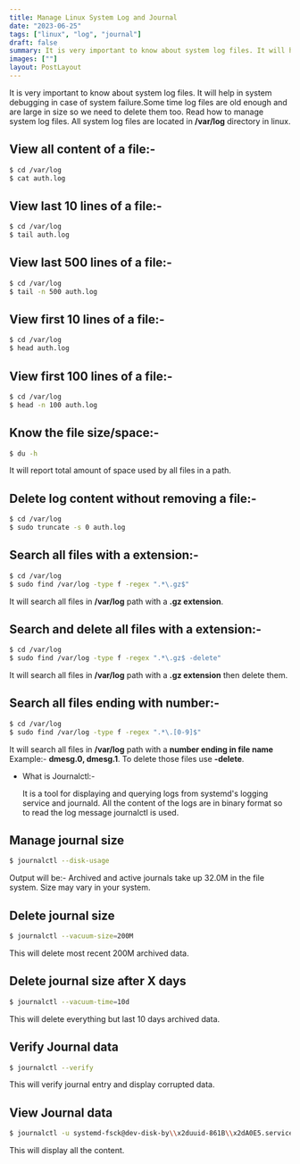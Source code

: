 ```yaml
---
title: Manage Linux System Log and Journal
date: "2023-06-25"
tags: ["linux", "log", "journal"]
draft: false
summary: It is very important to know about system log files. It will help in system debugging in case of system failure.Some time log files are old enough and are large in size so we need to delete them too. Read how to manage system log files.
images: [""]
layout: PostLayout
---
```


It is very important to know about system log files. It will help in system debugging in case of system failure.Some time log files are old enough and are large in size so we need to delete them too. Read how to manage system log files.
All system log files are located in **/var/log** directory in linux.

## View all content of a file:-

```bash
$ cd /var/log
$ cat auth.log
```

## View last 10 lines of a file:-

```bash
$ cd /var/log
$ tail auth.log
```

## View last 500 lines of a file:-

```bash
$ cd /var/log
$ tail -n 500 auth.log
```

## View first 10 lines of a file:-

```bash
$ cd /var/log
$ head auth.log
```

## View first 100 lines of a file:-

```bash
$ cd /var/log
$ head -n 100 auth.log
```

## Know the file size/space:-

```bash
$ du -h
```

It will report total amount of space used by all files in a path.

## Delete log content without removing a file:-

```bash
$ cd /var/log
$ sudo truncate -s 0 auth.log
```

## Search all files with a extension:-

```bash
$ cd /var/log
$ sudo find /var/log -type f -regex ".*\.gz$"
```

It will search all files in **/var/log** path with a **.gz extension**.

## Search and delete all files with a extension:-

```bash
$ cd /var/log
$ sudo find /var/log -type f -regex ".*\.gz$ -delete"
```

It will search all files in **/var/log** path with a **.gz extension** then delete them.

## Search all files ending with number:-

```bash
$ cd /var/log
$ sudo find /var/log -type f -regex ".*\.[0-9]$"
```

It will search all files in **/var/log** path with a **number ending in file name** Example:- **dmesg.0, dmesg.1**.
To delete those files use **-delete**.

- What is Journalctl:-

  It is a tool for displaying and querying logs from systemd's logging service and journald. All the content of the logs are in binary format
  so to read the log message journalctl is used.

## Manage journal size

```bash
$ journalctl --disk-usage
```

Output will be:- Archived and active journals take up 32.0M in the file system. Size may vary in your system.

## Delete journal size

```bash
$ journalctl --vacuum-size=200M
```

This will delete most recent 200M archived data.

## Delete journal size after X days

```bash
$ journalctl --vacuum-time=10d
```

This will delete everything but last 10 days archived data.

## Verify Journal data

```bash
$ journalctl --verify
```

This will verify journal entry and display corrupted data.

## View Journal data

```bash
$ journalctl -u systemd-fsck@dev-disk-by\\x2duuid-861B\\x2dA0E5.service
```

This will display all the content.
